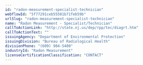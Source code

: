 ```yaml
---
id: "radon-measurement-specialist-technician"
webflowId: "5f77291ceb55581b71feb59b"
urlSlug: "radon-measurement-specialist-technician"
name: "Radon Measurement - Specialist/Technician"
callToActionLink: "http://state.nj.us/dep/rpp/tec/diagrt.htm"
callToActionText: ""
issuingAgency: "Department of Environmental Protection"
issuingDivision: "Bureau of Radiological Health"
divisionPhone: "(609) 984-5400"
industryId: "Radon Measurement"
licenseCertificationClassification: "CONTACT"
---
```

